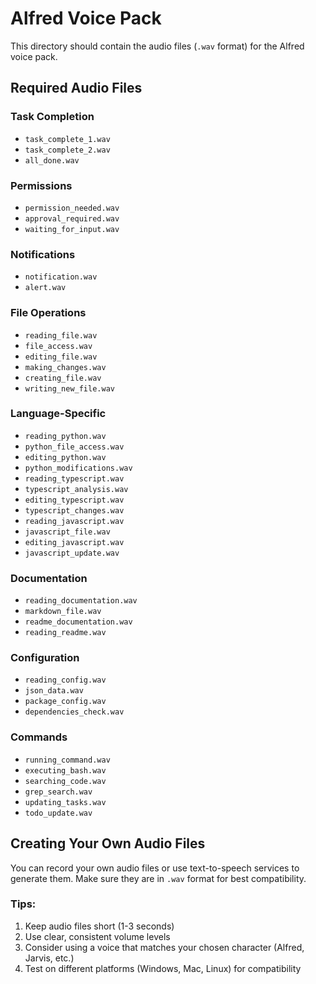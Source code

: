 # Alfred Voice Pack

This directory should contain the audio files (`.wav` format) for the Alfred voice pack.

## Required Audio Files

### Task Completion
- `task_complete_1.wav`
- `task_complete_2.wav`
- `all_done.wav`

### Permissions
- `permission_needed.wav`
- `approval_required.wav`
- `waiting_for_input.wav`

### Notifications
- `notification.wav`
- `alert.wav`

### File Operations
- `reading_file.wav`
- `file_access.wav`
- `editing_file.wav`
- `making_changes.wav`
- `creating_file.wav`
- `writing_new_file.wav`

### Language-Specific
- `reading_python.wav`
- `python_file_access.wav`
- `editing_python.wav`
- `python_modifications.wav`
- `reading_typescript.wav`
- `typescript_analysis.wav`
- `editing_typescript.wav`
- `typescript_changes.wav`
- `reading_javascript.wav`
- `javascript_file.wav`
- `editing_javascript.wav`
- `javascript_update.wav`

### Documentation
- `reading_documentation.wav`
- `markdown_file.wav`
- `readme_documentation.wav`
- `reading_readme.wav`

### Configuration
- `reading_config.wav`
- `json_data.wav`
- `package_config.wav`
- `dependencies_check.wav`

### Commands
- `running_command.wav`
- `executing_bash.wav`
- `searching_code.wav`
- `grep_search.wav`
- `updating_tasks.wav`
- `todo_update.wav`

## Creating Your Own Audio Files

You can record your own audio files or use text-to-speech services to generate them. Make sure they are in `.wav` format for best compatibility.

### Tips:
1. Keep audio files short (1-3 seconds)
2. Use clear, consistent volume levels
3. Consider using a voice that matches your chosen character (Alfred, Jarvis, etc.)
4. Test on different platforms (Windows, Mac, Linux) for compatibility